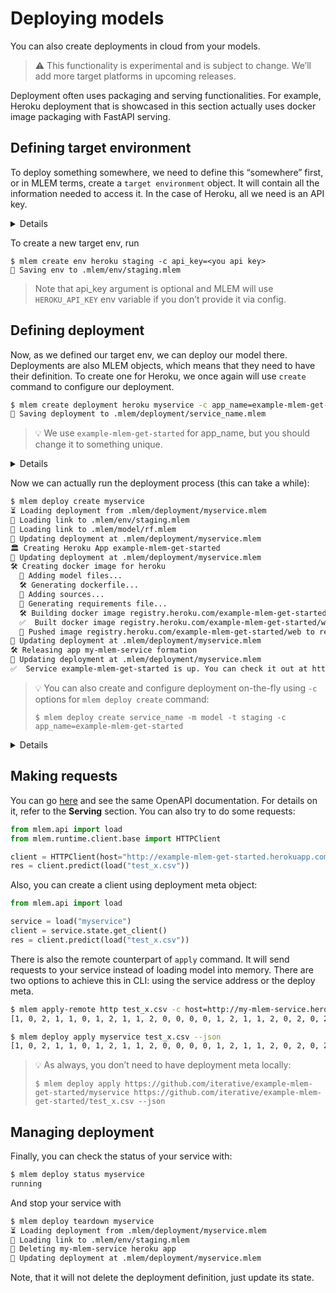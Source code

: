 # Deploying models

You can also create deployments in cloud from your models.

> ⚠️ This functionality is experimental and is subject to change. We’ll add more
> target platforms in upcoming releases.

Deployment often uses packaging and serving functionalities. For example, Heroku
deployment that is showcased in this section actually uses docker image
packaging with FastAPI serving.

## Defining target environment

To deploy something somewhere, we need to define this “somewhere” first, or in
MLEM terms, create a `target environment` object. It will contain all the
information needed to access it. In the case of Heroku, all we need is an API
key.

<details>

### ⚙️How to obtain Heroku API key

- Go to [heroku.com](http://heroku.com)
- Sign up or login with existing account
- Go to account settings by clicking your profile picture on the main page
- Find API Key section and reveal existing one or re-generate it

</details>

To create a new target env, run

```cli
$ mlem create env heroku staging -c api_key=<you api key>
💾 Saving env to .mlem/env/staging.mlem
```

> Note that api_key argument is optional and MLEM will use `HEROKU_API_KEY` env
> variable if you don’t provide it via config.

## Defining deployment

Now, as we defined our target env, we can deploy our model there. Deployments
are also MLEM objects, which means that they need to have their definition. To
create one for Heroku, we once again will use `create` command to configure our
deployment.

```bash
$ mlem create deployment heroku myservice -c app_name=example-mlem-get-started -c model=rf -c env=staging
💾 Saving deployment to .mlem/deployment/service_name.mlem
```

> 💡 We use `example-mlem-get-started` for app_name, but you should change it to
> something unique.

<details>

### ⛳ [Create deployment definition](https://github.com/iterative/example-mlem-get-started/tree/5-deploy-meta)

```bash
$ git add .mlem/env/staging.mlem .mlem/deployment/myservice.mlem
$ git commit -m "Add env and deploy meta"
$ git diff 5-deploy-meta
```

</details>

Now we can actually run the deployment process (this can take a while):

```bash
$ mlem deploy create myservice
⏳️ Loading deployment from .mlem/deployment/myservice.mlem
🔗 Loading link to .mlem/env/staging.mlem
🔗 Loading link to .mlem/model/rf.mlem
💾 Updating deployment at .mlem/deployment/myservice.mlem
🏛 Creating Heroku App example-mlem-get-started
💾 Updating deployment at .mlem/deployment/myservice.mlem
🛠 Creating docker image for heroku
  💼 Adding model files...
  🛠 Generating dockerfile...
  💼 Adding sources...
  💼 Generating requirements file...
  🛠 Building docker image registry.heroku.com/example-mlem-get-started/web...
  ✅  Built docker image registry.heroku.com/example-mlem-get-started/web
  🔼 Pushed image registry.heroku.com/example-mlem-get-started/web to remote registry at host registry.heroku.com
💾 Updating deployment at .mlem/deployment/myservice.mlem
🛠 Releasing app my-mlem-service formation
💾 Updating deployment at .mlem/deployment/myservice.mlem
✅  Service example-mlem-get-started is up. You can check it out at https://my-mlem-service.herokuapp.com/
```

> 💡 You can also create and configure deployment on-the-fly using `-c` options
> for `mlem deploy create` command:
>
> `$ mlem deploy create service_name -m model -t staging -c app_name=example-mlem-get-started`

<details>

### ⛳ [Service deployed](https://github.com/iterative/example-mlem-get-started/tree/8-deploy-create)

```bash
$ git add .mlem/deployment/myservice.mlem
$ git commit -m "Deploy service"
$ git diff 8-deploy-service
```

</details>

## Making requests

You can go [here](http://example-mlem-get-started.herokuapp.com) and see the
same OpenAPI documentation. For details on it, refer to the **Serving** section.
You can also try to do some requests:

```py
from mlem.api import load
from mlem.runtime.client.base import HTTPClient

client = HTTPClient(host="http://example-mlem-get-started.herokuapp.com", port=80)
res = client.predict(load("test_x.csv"))
```

Also, you can create a client using deployment meta object:

```py
from mlem.api import load

service = load("myservice")
client = service.state.get_client()
res = client.predict(load("test_x.csv"))
```

There is also the remote counterpart of `apply` command. It will send requests
to your service instead of loading model into memory. There are two options to
achieve this in CLI: using the service address or the deploy meta.

```bash
$ mlem apply-remote http test_x.csv -c host=http://my-mlem-service.herokuapp.com -c port=80 --json
[1, 0, 2, 1, 1, 0, 1, 2, 1, 1, 2, 0, 0, 0, 0, 1, 2, 1, 1, 2, 0, 2, 0, 2, 2, 2, 2, 2, 0, 0, 0, 0, 1, 0, 0, 2, 1, 0]

$ mlem deploy apply myservice test_x.csv --json
[1, 0, 2, 1, 1, 0, 1, 2, 1, 1, 2, 0, 0, 0, 0, 1, 2, 1, 1, 2, 0, 2, 0, 2, 2, 2, 2, 2, 0, 0, 0, 0, 1, 0, 0, 2, 1, 0]
```

> 💡 As always, you don’t need to have deployment meta locally:
>
> `$ mlem deploy apply https://github.com/iterative/example-mlem-get-started/myservice https://github.com/iterative/example-mlem-get-started/test_x.csv --json`

## Managing deployment

Finally, you can check the status of your service with:

```bash
$ mlem deploy status myservice
running
```

And stop your service with

```bash
$ mlem deploy teardown myservice
⏳️ Loading deployment from .mlem/deployment/myservice.mlem
🔗 Loading link to .mlem/env/staging.mlem
🔻 Deleting my-mlem-service heroku app
💾 Updating deployment at .mlem/deployment/myservice.mlem
```

Note, that it will not delete the deployment definition, just update its state.
